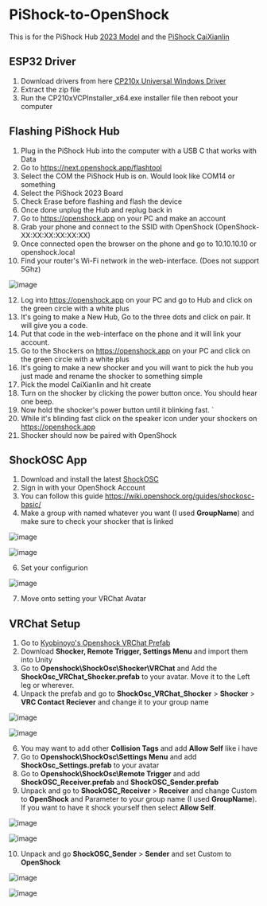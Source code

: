 # PiShock-to-OpenShock

This is for the PiShock Hub [2023 Model](https://wiki.openshock.org/hardware/boards/pishock/2023-pishock/) and the [PiShock CaiXianlin](https://wiki.openshock.org/hardware/shockers/caixianlin/#media)

## ESP32 Driver

1. Download drivers from here [CP210x Universal Windows Driver](https://download.openshock.org/drivers/CP210x_Universal_Windows_Driver.zip)
2. Extract the zip file
3. Run the CP210xVCPInstaller_x64.exe installer file then reboot your computer

## Flashing PiShock Hub 

1. Plug in the PiShock Hub into the computer with a USB C that works with Data 
2. Go to https://next.openshock.app/flashtool
3. Select the COM the PiShock Hub is on. Would look like COM14 or something
4. Select the PiShock 2023 Board
5. Check Erase before flashing and flash the device
6. Once done unplug the Hub and replug back in
7. Go to https://openshock.app on your PC and make an account
8. Grab your phone and connect to the SSID with OpenShock (OpenShock-XX:XX:XX:XX:XX:XX)
9. Once connected open the browser on the phone and go to 10.10.10.10 or openshock.local
10. Find your router's Wi-Fi network in the web-interface. (Does not support 5Ghz)
    
![image](https://github.com/user-attachments/assets/a5ff6680-a542-46df-bd1d-703a3727af03)
    
12. Log into https://openshock.app on your PC and go to Hub and click on the green circle with a white plus
13. It's going to make a New Hub, Go to the three dots and click on pair. It will give you a code.
14. Put that code in the web-interface on the phone and it will link your account.
15. Go to the Shockers on https://openshock.app on your PC and click on the green circle with a white plus
16. It's going to make a new shocker and you will want to pick the hub you just made and rename the shocker to something simple
17. Pick the model CaiXianlin and hit create
18. Turn on the shocker by clicking the power button once. You should hear one beep.
19. Now hold the shocker's power button until it blinking fast. `
20. While it's blinding fast click on the speaker icon under your shockers on https://openshock.app
21. Shocker should now be paired with OpenShock

## ShockOSC App
1. Download and install the latest [ShockOSC](https://github.com/OpenShock/ShockOSC/releases/)
2. Sign in with your OpenShock Account
3. You can follow this guide https://wiki.openshock.org/guides/shockosc-basic/
4. Make a group with named whatever you want (I used **GroupName**) and make sure to check your shocker that is linked
   
![image](https://github.com/user-attachments/assets/eb6d845a-7705-4966-a19b-bf8a1a948820)

![image](https://github.com/user-attachments/assets/fd0d839d-a177-4cab-b4d1-78998a21b845)

6. Set your configurion
   
![image](https://github.com/user-attachments/assets/fba68fd1-73b6-4049-a2c6-2a0ed139a119)

7. Move onto setting your VRChat Avatar


## VRChat Setup

1. Go to [Kyobinoyo's Openshock VRChat Prefab](https://github.com/Kyobinoyo/OpenshockPrefabs)
2. Download **Shocker, Remote Trigger, Settings Menu** and import them into Unity
3. Go to **Openshock\ShockOsc\Shocker\VRChat** and Add the **ShockOsc_VRChat_Shocker.prefab** to your avatar. Move it to the Left leg or wherever.
4. Unpack the prefab and go to **ShockOsc_VRChat_Shocker** > **Shocker** > **VRC Contact Reciever** and change it to your group name
   
![image](https://github.com/user-attachments/assets/ab2284db-5d17-404e-8a6f-1a636cec1fd6)

![image](https://github.com/user-attachments/assets/7c3ebe70-5824-461d-b1c2-7e4118a24fb8)

6. You may want to add other **Collision Tags** and add **Allow Self** like i have
7. Go to **Openshock\ShockOsc\Settings Menu** and add **ShockOsc_Settings.prefab** to your avatar
8. Go to **Openshock\ShockOsc\Remote Trigger** and add **ShockOSC_Receiver.prefab** and **ShockOSC_Sender.prefab**
9. Unpack and go to **ShockOSC_Receiver** > **Receiver** and change Custom to **OpenShock** and Parameter to your group name (I used **GroupName**). If you want to have it shock yourself then select **Allow Self**.
    
![image](https://github.com/user-attachments/assets/01410a29-822b-4429-aee0-1bb43142c089)

![image](https://github.com/user-attachments/assets/e29d53a1-4db8-4538-944a-8b3fee003185)

10. Unpack and go **ShockOSC_Sender** > **Sender** and set Custom to **OpenShock**
    
![image](https://github.com/user-attachments/assets/0af95772-6a0c-415a-951b-2661bc132f29)

![image](https://github.com/user-attachments/assets/90fd3155-7f24-4aa6-9cf1-69112d4951ec)



 



